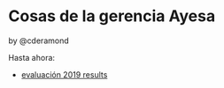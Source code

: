 # Cosas de la gerencia Ayesa
by @cderamond

Hasta ahora:
* [evaluación 2019 results](./Eval2019%20analisis/resultados%20eval%20personal.ipynb)
